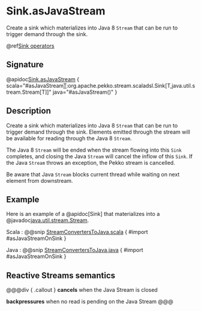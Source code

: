 # Sink.asJavaStream

Create a sink which materializes into Java 8 `Stream` that can be run to trigger demand through the sink.

@ref[Sink operators](../index.md#sink-operators)

## Signature

@apidoc[Sink.asJavaStream](Sink$) { scala="#asJavaStream[T]():org.apache.pekko.stream.scaladsl.Sink[T,java.util.stream.Stream[T]]" java="#asJavaStream()" }

## Description

Create a sink which materializes into Java 8 `Stream` that can be run to trigger demand through the sink.
Elements emitted through the stream will be available for reading through the Java 8 `Stream`.

The Java 8 `Stream` will be ended when the stream flowing into this `Sink` completes, and closing the Java
`Stream` will cancel the inflow of this `Sink`. If the Java `Stream` throws an exception, the Pekko stream is cancelled.

Be aware that Java `Stream` blocks current thread while waiting on next element from downstream.

## Example

Here is an example of a @apidoc[Sink] that materializes into a @javadoc[java.util.stream.Stream](java.util.stream.Stream). 

Scala
:   @@snip [StreamConvertersToJava.scala](/docs/src/test/scala/docs/stream/operators/converters/StreamConvertersToJava.scala) { #import #asJavaStreamOnSink }

Java
:   @@snip [StreamConvertersToJava.java](/docs/src/test/java/jdocs/stream/operators/converters/StreamConvertersToJava.java) { #import #asJavaStreamOnSink }


## Reactive Streams semantics

@@@div { .callout }
**cancels** when the Java Stream is closed

**backpressures** when no read is pending on the Java Stream
@@@
